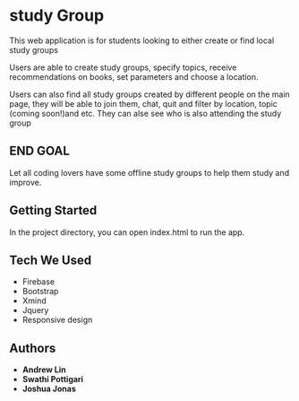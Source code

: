 # study Group

This web application is for students looking to either create or find local study groups

Users are able to create study groups, specify topics, receive recommendations on books, set parameters and choose a location.

Users can also find all study groups created by different people on the main page, they will be able to join them, chat, quit and filter by location, topic (coming soon!)and etc. They can alse see who is also attending the study group

## END GOAL
Let all coding lovers have some offline study groups to help them study and improve.

## Getting Started

In the project directory, you can open index.html to run the app.

## Tech We Used
* Firebase 
* Bootstrap
* Xmind
* Jquery
* Responsive design

## Authors

* **Andrew Lin**
* **Swathi Pottigari**
* **Joshua Jonas**
